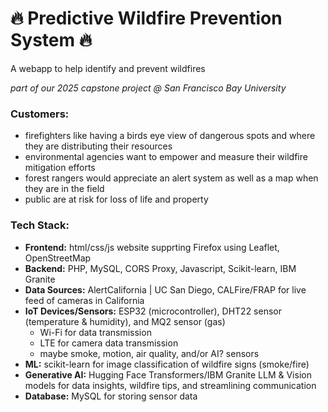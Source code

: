 # 🔥 Predictive Wildfire Prevention System 🔥
A webapp to help identify and prevent wildfires

*part of our 2025 capstone project @ San Francisco Bay University*

### Customers:
- firefighters like having a birds eye view of dangerous spots and where they are distributing their resources
- environmental agencies want to empower and measure their wildfire mitigation efforts
- forest rangers would appreciate an alert system as well as a map when they are in the field
- public are at risk for loss of life and property

### Tech Stack:
- **Frontend:** html/css/js website supprting Firefox using Leaflet, OpenStreetMap
- **Backend:** PHP, MySQL, CORS Proxy, Javascript, Scikit-learn, IBM Granite
- **Data Sources:** AlertCalifornia | UC San Diego, CALFire/FRAP for live feed of cameras in California
- **IoT Devices/Sensors:** ESP32 (microcontroller), DHT22 sensor (temperature & humidity), and MQ2 sensor (gas)
  - Wi-Fi for data transmission
  - LTE for camera data transmission
  - maybe smoke, motion, air quality, and/or AI? sensors
- **ML:** scikit-learn for image classification of wildfire signs (smoke/fire)
- **Generative AI:** Hugging Face Transformers/IBM Granite LLM & Vision models for data insights, wildfire tips, and streamlining communication
- **Database:** MySQL for storing sensor data